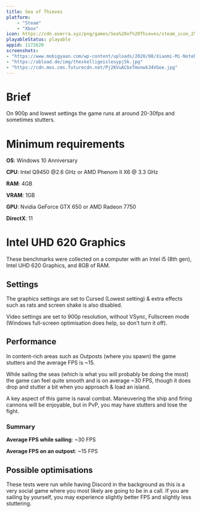 ```yaml
---
title: Sea of Thieves
platform:
    - "Steam"
    - "Xbox"
icon: https://cdn.exerra.xyz/png/games/Sea%20of%20Thieves/steam_icon_256x256.png
playableStatus: playable
appid: 1172620
screenshots:
- "https://www.mobigyaan.com/wp-content/uploads/2020/08/Xiaomi-Mi-Notebook-14-Review-Performance-Benchmarks-Gaming-19.jpg"
- "https://abload.de/img/theskelligeislesypj5k.jpg"
- "https://cdn.mos.cms.futurecdn.net/Pj2KVuACbxTmonwk34VGoe.jpg"
---
```


# Brief

On 900p and lowest settings the game runs at around 20-30fps and sometimes stutters.

# Minimum requirements

**OS**: Windows 10 Anniversary

**CPU**: Intel Q9450 @2.6 GHz or AMD Phenom II X6 @ 3.3 GHz

**RAM**: 4GB

**VRAM**: 1GB

**GPU**: Nvidia GeForce GTX 650 or AMD Radeon 7750

**DirectX**: 11

# Intel UHD 620 Graphics

These benchmarks were collected on a computer with an Intel i5 (8th gen), Intel UHD 620 Graphics, and 8GB of RAM.

## Settings

The graphics settings are set to Cursed (Lowest setting) & extra effects such as rats and screen shake is also disabled.

Video settings are set to 900p resolution, without VSync, Fullscreen mode (Windows full-screen optimisation does help, so don't turn it off).

## Performance

In content-rich areas such as Outposts (where you spawn) the game stutters and the average FPS is ~15.

While sailing the seas (which is what you will probably be doing the most) the game can feel quite smooth and is on average ~30 FPS, though it does drop and stutter a bit when you approach & load an island.

A key aspect of this game is naval combat. Maneuvering the ship and firing cannons will be enjoyable, but in PvP, you may have stutters and lose the fight.

### Summary

**Average FPS while sailing**: ~30 FPS

**Average FPS on an outpost**: ~15 FPS

## Possible optimisations

These tests were run while having Discord in the background as this is a very social game where you most likely are going to be in a call. If you are sailing by yourself, you may experience slightly better FPS and slightly less stuttering. 
